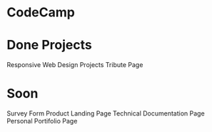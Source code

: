 # CodeCamp
# Done Projects
Responsive Web Design Projects
Tribute Page

# Soon
Survey Form
Product Landing Page
Technical Documentation Page
Personal Portifolio Page
